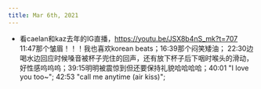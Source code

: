 ```yaml
---
title: Mar 6th, 2021
---
```


- 看caelan和kaz去年的IG直播，https://youtu.be/JSX8b4nS_mk?t=707 11:47那个皱眉！！！我也喜欢korean beats；16:39那个闷笑矮油； 22:30边喝水边回应时候嗓音被杯子兜住的回声，还有放下杯子后下咽时喉头的滑动，好性感呜呜呜；39:15明明被震惊到但还要保持礼貌哈哈哈哈；40:01 "I love you too~"; 42:53 "call me anytime (air kiss)";
